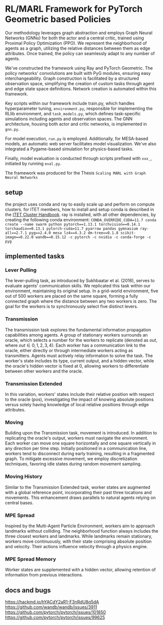 # RL/MARL Framework for PyTorch Geometric based Policies
Our methodology leverages graph abstraction and employs Graph Neural Networks (GNNs) for both the actor and a central critic, trained using Proximal Policy Optimization (PPO). We represent the neighborhood of agents as a graph, utilizing the relative distances between them as edge attributes. Once trained, the policy can seamlessly adapt to any number of agents.

We've constructed the framework using Ray and PyTorch Geometric. The policy networks' convolutions are built with PyG modules, ensuring easy interchangeability. Graph construction is facilitated by a structured observation space, simplifying the creation of custom tasks through agent and edge state space definitions. Network creation is automated within this framework.

Key scripts within our framework include train.py, which handles hyperparameter tuning, `environment.py`, responsible for implementing the RLlib environment, and `task_models.py`, which defines task-specific simulations including agents and observation spaces. The GNN architecture, housing both actor and critic networks, is implemented in `gnn.py`.

For model execution, `run.py` is employed. Additionally, for MESA-based models, an automatic web server facilitates model visualization. We've also integrated a Pygame-based simulation for physics-based tasks.

Finally, model evaluation is conducted through scripts prefixed with `xxx_`, initiated by running `eval.py`.

The framework was produced for the Thesis `Scaling MARL with Graph Neural Networks`

## setup
the project uses conda and ray to easily scale up and perform on compute clusters. 
for ITET members, how to install and setup conda is described in the [ITET Cluster Handbook](https://hackmd.io/hYACdY2aR1-F3nRdU8q5dA).
ray is installed, with all other dependencies, by creating the following conda environment:
`CONDA_OVERRIDE_CUDA=11.7 conda create --name swarm python pytorch==1.13.1 torchvision==0.14.1 torchaudio==0.13.1 pytorch-cuda=11.7 pyarrow pandas gymnasium ray-all==2.7.1 pyg==2.4.0 mesa lz4==4.3.2 dm-tree==0.1.8 scikit-image==0.22.0 wandb==0.15.12 -c pytorch -c nvidia -c conda-forge -c pyg`

## implemented tasks
### Lever Pulling
The lever-pulling task, as introduced by Sukhbaatar et al. (2016), serves to evaluate agents' communication skills. We replicated this task within our environment, maintaining its original setup. In a grid-world environment, five out of 500 workers are placed on the same square, forming a fully connected graph where the distance between any two workers is zero. The goal for the workers is to synchronously select five distinct levers.

### Transmission
The transmission task explores the fundamental information propagation capabilities among agents. A group of stationary workers surrounds an oracle, which selects a number for the workers to replicate (denoted as $out$, where $out \in {0,1,2,3,4}$). Each worker has a communication link to the oracle, either directly or through intermediate workers acting as transmitters. Agents must actively relay information to solve the task. The worker's state includes its type, current output, and a hidden vector, while the oracle's hidden vector is fixed at 0, allowing workers to differentiate between other workers and the oracle.

### Transmission Extended
In this variation, workers' states include their relative position with respect to the oracle ($pos$), investigating the impact of knowing absolute positions versus solely having knowledge of local relative positions through edge attributes.

### Moving
Building upon the Transmission task, movement is introduced. In addition to replicating the oracle's output, workers must navigate the environment. Each worker can move one square horizontally and one square vertically in any direction per time step. Initially positioned in a communication line, workers tend to disconnect during early training, resulting in a fragmented graph. To mitigate excessive movement, we employ discretization techniques, favoring idle states during random movement sampling.

### Moving History
Similar to the Transmission Extended task, worker states are augmented with a global reference point, incorporating their past three locations and movements. This enhancement draws parallels to natural agents relying on central bases.

### MPE Spread
Inspired by the Multi-Agent Particle Environment, workers aim to approach landmarks without colliding. The neighborhood function always includes the three closest workers and landmarks. While landmarks remain stationary, workers move continuously, with their state comprising absolute position and velocity. Their actions influence velocity through a physics engine.

### MPE Spread Memory
Worker states are supplemented with a hidden vector, allowing retention of information from previous interactions.

## docs and bugs
https://hackmd.io/hYACdY2aR1-F3nRdU8q5dA  
https://github.com/wandb/wandb/issues/3911  
https://github.com/pytorch/pytorch/issues/101850  
https://github.com/pytorch/pytorch/issues/99625  